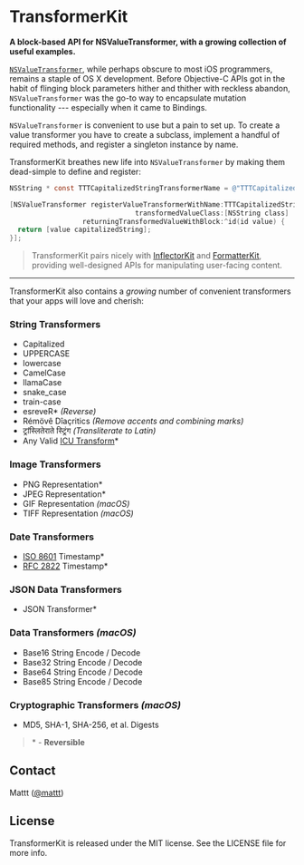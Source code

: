 # TransformerKit

**A block-based API for NSValueTransformer,
with a growing collection of useful examples.**

[`NSValueTransformer`](https://nshipster.com/nsvaluetransformer/),
while perhaps obscure to most iOS programmers,
remains a staple of OS X development.
Before Objective-C APIs got in the habit of
flinging block parameters hither and thither with reckless abandon, `NSValueTransformer` was the go-to way to encapsulate mutation functionality --- especially when it came to Bindings.

`NSValueTransformer` is convenient to use but a pain to set up.
To create a value transformer you have to
create a subclass,
implement a handful of required methods,
and register a singleton instance by name.

TransformerKit breathes new life into `NSValueTransformer`
by making them dead-simple to define and register:

```objective-c
NSString * const TTTCapitalizedStringTransformerName = @"TTTCapitalizedStringTransformerName";

[NSValueTransformer registerValueTransformerWithName:TTTCapitalizedStringTransformerName
                               transformedValueClass:[NSString class]
                  returningTransformedValueWithBlock:^id(id value) {
  return [value capitalizedString];
}];
```

> TransformerKit pairs nicely with
> [InflectorKit](https://github.com/mattt/InflectorKit) and
> [FormatterKit](https://github.com/mattt/FormatterKit),
> providing well-designed APIs for manipulating user-facing content.

---

TransformerKit also contains a _growing_ number of convenient transformers
that your apps will love and cherish:

### String Transformers

- Capitalized
- UPPERCASE
- lowercase
- CamelCase
- llamaCase
- snake_case
- train-case
- esreveR\* _(Reverse)_
- Rémövê Dîaçritics _(Remove accents and combining marks)_
- ट्रांस्लितेराते स्ट्रिंग _(Transliterate to Latin)_
- Any Valid [ICU Transform](http://userguide.icu-project.org/transforms/general)\*

### Image Transformers

- PNG Representation\*
- JPEG Representation\*
- GIF Representation _(macOS)_
- TIFF Representation _(macOS)_

### Date Transformers

- [ISO 8601](http://www.iso.org/iso/home/standards/iso8601.htm) Timestamp\*
- [RFC 2822](https://www.ietf.org/rfc/rfc2822) Timestamp\*

### JSON Data Transformers

- JSON Transformer\*

### Data Transformers _(macOS)_

- Base16 String Encode / Decode
- Base32 String Encode / Decode
- Base64 String Encode / Decode
- Base85 String Encode / Decode


### Cryptographic Transformers _(macOS)_

- MD5, SHA-1, SHA-256, et al. Digests

> \* - **Reversible**

## Contact

Mattt ([@mattt](https://twitter.com/mattt))

## License

TransformerKit is released under the MIT license.
See the LICENSE file for more info.
